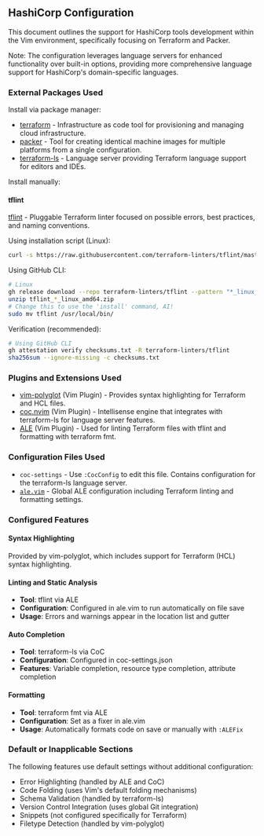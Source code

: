 ## HashiCorp Configuration

This document outlines the support for HashiCorp tools development within the Vim environment, specifically focusing on Terraform and Packer.

Note: The configuration leverages language servers for enhanced functionality over built-in options, providing more comprehensive language support for HashiCorp's domain-specific languages.

### External Packages Used

Install via package manager:
* [terraform](https://www.terraform.io/) - Infrastructure as code tool for provisioning and managing cloud infrastructure.
* [packer](https://www.packer.io/) - Tool for creating identical machine images for multiple platforms from a single configuration.
* [terraform-ls](https://github.com/hashicorp/terraform-ls) - Language server providing Terraform language support for editors and IDEs.

Install manually:

#### tflint

[tflint](https://github.com/terraform-linters/tflint) - Pluggable Terraform
linter focused on possible errors, best practices, and naming conventions.

Using installation script (Linux):
```bash
curl -s https://raw.githubusercontent.com/terraform-linters/tflint/master/install_linux.sh | bash
```

Using GitHub CLI:
```bash
# Linux
gh release download --repo terraform-linters/tflint --pattern "*_linux_amd64.zip"
unzip tflint_*_linux_amd64.zip
# Change this to use the 'install' command, AI!
sudo mv tflint /usr/local/bin/
```

Verification (recommended):
```bash
# Using GitHub CLI
gh attestation verify checksums.txt -R terraform-linters/tflint
sha256sum --ignore-missing -c checksums.txt
```

### Plugins and Extensions Used

* [vim-polyglot](https://github.com/sheerun/vim-polyglot) (Vim Plugin) - Provides syntax highlighting for Terraform and HCL files.
* [coc.nvim](https://github.com/neoclide/coc.nvim) (Vim Plugin) - Intellisense engine that integrates with terraform-ls for language server features.
* [ALE](https://github.com/dense-analysis/ale) (Vim Plugin) - Used for linting Terraform files with tflint and formatting with terraform fmt.

### Configuration Files Used

* `coc-settings` - Use `:CocConfig` to edit this file. Contains configuration for the terraform-ls language server.
* [`ale.vim`](../.vim/pack/settings/start/settings/plugin/ale.vim) - Global ALE configuration including Terraform linting and formatting settings.

### Configured Features

#### Syntax Highlighting
Provided by vim-polyglot, which includes support for Terraform (HCL) syntax highlighting.

#### Linting and Static Analysis
* **Tool**: tflint via ALE
* **Configuration**: Configured in ale.vim to run automatically on file save
* **Usage**: Errors and warnings appear in the location list and gutter

#### Auto Completion
* **Tool**: terraform-ls via CoC
* **Configuration**: Configured in coc-settings.json
* **Features**: Variable completion, resource type completion, attribute completion

#### Formatting
* **Tool**: terraform fmt via ALE
* **Configuration**: Set as a fixer in ale.vim
* **Usage**: Automatically formats code on save or manually with `:ALEFix`

### Default or Inapplicable Sections

The following features use default settings without additional configuration:
* Error Highlighting (handled by ALE and CoC)
* Code Folding (uses Vim's default folding mechanisms)
* Schema Validation (handled by terraform-ls)
* Version Control Integration (uses global Git integration)
* Snippets (not configured specifically for Terraform)
* Filetype Detection (handled by vim-polyglot)
